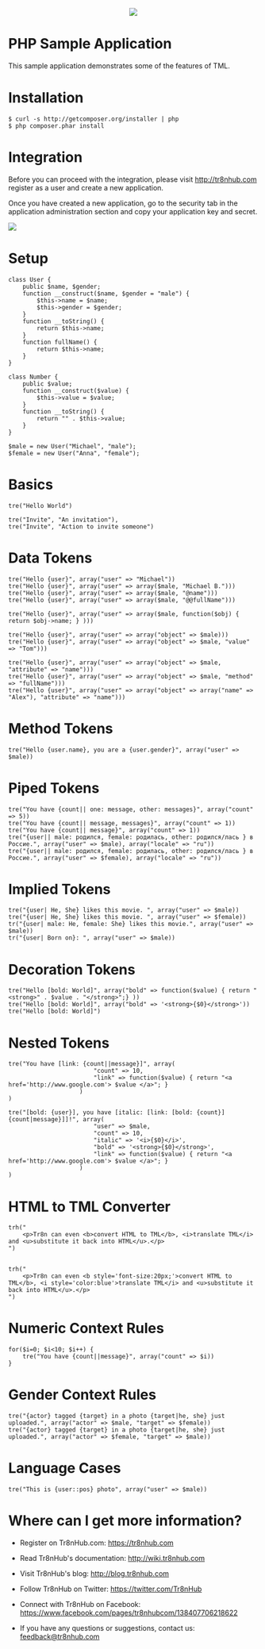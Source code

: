 <p align="center">
  <img src="https://raw.github.com/tr8n/tr8n/master/doc/screenshots/tr8nlogo.png">
</p>


PHP Sample Application
========================

This sample application demonstrates some of the features of TML.


Installation
==================

    $ curl -s http://getcomposer.org/installer | php
    $ php composer.phar install


Integration
==================

Before you can proceed with the integration, please visit http://tr8nhub.com register as a user and create a new application.

Once you have created a new application, go to the security tab in the application administration section and copy your application key and secret.

<img src="http://wiki.tr8nhub.com/images/thumb/f/f7/Application_Settings.png/800px-Application_Settings.png">



Setup
========================

    class User {
        public $name, $gender;
        function __construct($name, $gender = "male") {
            $this->name = $name;
            $this->gender = $gender;
        }
        function __toString() {
            return $this->name;
        }
        function fullName() {
            return $this->name;
        }
    }

    class Number {
        public $value;
        function __construct($value) {
            $this->value = $value;
        }
        function __toString() {
            return "" . $this->value;
        }
    }

    $male = new User("Michael", "male");
    $female = new User("Anna", "female");


Basics
========================

    tre("Hello World")

    tre("Invite", "An invitation"),
    tre("Invite", "Action to invite someone")


Data Tokens
========================

    tre("Hello {user}", array("user" => "Michael"))
    tre("Hello {user}", array("user" => array($male, "Michael B.")))
    tre("Hello {user}", array("user" => array($male, "@name")))
    tre("Hello {user}", array("user" => array($male, "@@fullName")))

    tre("Hello {user}", array("user" => array($male, function($obj) { return $obj->name; } )))

    tre("Hello {user}", array("user" => array("object" => $male)))
    tre("Hello {user}", array("user" => array("object" => $male, "value" => "Tom")))

    tre("Hello {user}", array("user" => array("object" => $male, "attribute" => "name")))
    tre("Hello {user}", array("user" => array("object" => $male, "method" => "fullName")))
    tre("Hello {user}", array("user" => array("object" => array("name" => "Alex"), "attribute" => "name")))


Method Tokens
========================

    tre("Hello {user.name}, you are a {user.gender}", array("user" => $male))


Piped Tokens
========================

    tre("You have {count|| one: message, other: messages}", array("count" => 5))
    tre("You have {count|| message, messages}", array("count" => 1))
    tre("You have {count|| message}", array("count" => 1))
    tre("{user|| male: родился, female: родилась, other: родился/лась } в Россие.", array("user" => $male), array("locale" => "ru"))
    tre("{user|| male: родился, female: родилась, other: родился/лась } в Россие.", array("user" => $female), array("locale" => "ru"))


Implied Tokens
========================

    tre("{user| He, She} likes this movie. ", array("user" => $male))
    tre("{user| He, She} likes this movie. ", array("user" => $female))
    tr("{user| male: He, female: She} likes this movie.", array("user" => $male))
    tr("{user| Born on}: ", array("user" => $male))


Decoration Tokens
========================

    tre("Hello [bold: World]", array("bold" => function($value) { return "<strong>" . $value . "</strong>";} ))
    tre("Hello [bold: World]", array("bold" => '<strong>{$0}</strong>'))
    tre("Hello [bold: World]")


Nested Tokens
========================

    tre("You have [link: {count||message}]", array(
                            "count" => 10,
                            "link" => function($value) { return "<a href='http://www.google.com'> $value </a>"; }
                        )
    )

    tre("[bold: {user}], you have [italic: [link: [bold: {count}] {count|message}]]!", array(
                            "user" => $male,
                            "count" => 10,
                            "italic" => '<i>{$0}</i>',
                            "bold" => '<strong>{$0}</strong>',
                            "link" => function($value) { return "<a href='http://www.google.com'> $value </a>"; }
                        )
    )

HTML to TML Converter
========================

    trh("
        <p>Tr8n can even <b>convert HTML to TML</b>, <i>translate TML</i> and <u>substitute it back into HTML</u>.</p>
    ")


    trh("
        <p>Tr8n can even <b style='font-size:20px;'>convert HTML to TML</b>, <i style='color:blue'>translate TML</i> and <u>substitute it back into HTML</u>.</p>
    ")


Numeric Context Rules
========================

    for($i=0; $i<10; $i++) {
        tre("You have {count||message}", array("count" => $i))
    }


Gender Context Rules
========================

    tre("{actor} tagged {target} in a photo {target|he, she} just uploaded.", array("actor" => $male, "target" => $female))
    tre("{actor} tagged {target} in a photo {target|he, she} just uploaded.", array("actor" => $female, "target" => $male))


Language Cases
========================

    tre("This is {user::pos} photo", array("user" => $male))



Where can I get more information?
==================

* Register on Tr8nHub.com: https://tr8nhub.com

* Read Tr8nHub's documentation: http://wiki.tr8nhub.com

* Visit Tr8nHub's blog: http://blog.tr8nhub.com

* Follow Tr8nHub on Twitter: https://twitter.com/Tr8nHub

* Connect with Tr8nHub on Facebook: https://www.facebook.com/pages/tr8nhubcom/138407706218622

* If you have any questions or suggestions, contact us: feedback@tr8nhub.com

